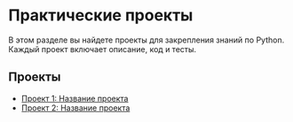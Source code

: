 # Практические проекты

В этом разделе вы найдете проекты для закрепления знаний по Python. Каждый проект включает описание, код и тесты.

## Проекты

- [Проект 1: Название проекта](project1/README.md)
- [Проект 2: Название проекта](project2/README.md)
